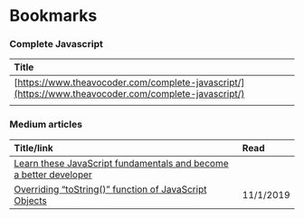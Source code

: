 # Bookmarks

### Complete Javascript

| Title |  |
| :--- | :--- |
| [https://www.theavocoder.com/complete-javascript/](https://www.theavocoder.com/complete-javascript/) |  |
|  |  |

### Medium articles

| Title/link | Read |
| :--- | :--- |
| [Learn these JavaScript fundamentals and become a better developer](https://medium.com/@cristiansalcescu/learn-these-javascript-fundamentals-and-become-a-better-developer-2a031a0dc9cf) |  |
| [Overriding “toString\(\)” function of JavaScript Objects](https://medium.com/javascript-in-plain-english/overriding-tostring-function-of-javascript-objects-dd3545ba6254) | 11/1/2019 |

